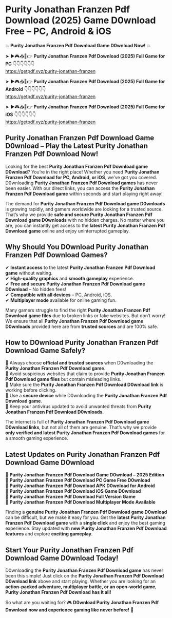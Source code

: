 # Purity Jonathan Franzen Pdf Download (2025) Game D0wnload Free – PC, Android & iOS

💥 **Purity Jonathan Franzen Pdf Download Game D0wnload Now!** 💥  

➤ ►🎮📥📱👉 **Purity Jonathan Franzen Pdf Download (2025) Full Game for PC** 👇👇👇👇👇👇  
https://getpdf.xyz/purity-jonathan-franzen  

➤ ►🎮📥📱👉 **Purity Jonathan Franzen Pdf Download (2025) Full Game for Android** 👇👇👇👇👇👇  
https://getpdf.xyz/purity-jonathan-franzen  

➤ ►🎮📥📱👉 **Purity Jonathan Franzen Pdf Download (2025) Full Game for iOS** 👇👇👇👇👇👇  
https://getpdf.xyz/purity-jonathan-franzen  

## Purity Jonathan Franzen Pdf Download Game D0wnload – Play the Latest Purity Jonathan Franzen Pdf Download Now!

Looking for the best **Purity Jonathan Franzen Pdf Download game D0wnload**? You’re in the right place! Whether you need **Purity Jonathan Franzen Pdf Download for PC, Android, or iOS**, we’ve got you covered. D0wnloading **Purity Jonathan Franzen Pdf Download games** has never been easier. With our direct links, you can access the **Purity Jonathan Franzen Pdf Download game** within seconds and start playing right away!  

The demand for **Purity Jonathan Franzen Pdf Download game D0wnloads** is growing rapidly, and gamers worldwide are looking for a trusted source. That’s why we provide **safe and secure Purity Jonathan Franzen Pdf Download game D0wnloads** with no hidden charges. No matter where you are, you can instantly get access to the **latest Purity Jonathan Franzen Pdf Download game** online and enjoy uninterrupted gameplay.  

## **Why Should You D0wnload Purity Jonathan Franzen Pdf Download Games?**  

✔ **Instant access** to the latest **Purity Jonathan Franzen Pdf Download game** without waiting.  
✔ **High-quality graphics** and **smooth gameplay** experience.  
✔ **Free and secure Purity Jonathan Franzen Pdf Download game D0wnload** – No hidden fees!  
✔ **Compatible with all devices** – PC, Android, iOS.  
✔ **Multiplayer mode** available for online gaming fun.  

Many gamers struggle to find the right **Purity Jonathan Franzen Pdf Download game files** due to broken links or fake websites. But don’t worry! We ensure that all **Purity Jonathan Franzen Pdf Download game D0wnloads** provided here are from **trusted sources** and are 100% safe.  

## **How to D0wnload Purity Jonathan Franzen Pdf Download Game Safely?**  

📌 Always choose **official and trusted sources** when D0wnloading the **Purity Jonathan Franzen Pdf Download game**.  
📌 Avoid suspicious websites that claim to provide **Purity Jonathan Franzen Pdf Download game files** but contain misleading links.  
📌 Make sure the **Purity Jonathan Franzen Pdf Download D0wnload link** is working before clicking.  
📌 Use a **secure device** while D0wnloading the **Purity Jonathan Franzen Pdf Download game**.  
📌 Keep your antivirus updated to avoid unwanted threats from **Purity Jonathan Franzen Pdf Download D0wnloads**.  

The internet is full of **Purity Jonathan Franzen Pdf Download game D0wnload links**, but not all of them are genuine. That’s why we provide **only verified and latest Purity Jonathan Franzen Pdf Download games** for a smooth gaming experience.  

## **Latest Updates on Purity Jonathan Franzen Pdf Download Game D0wnload**  

🔹 **Purity Jonathan Franzen Pdf Download Game D0wnload – 2025 Edition**  
🔹 **Purity Jonathan Franzen Pdf Download PC Game Free D0wnload**  
🔹 **Purity Jonathan Franzen Pdf Download APK D0wnload for Android**  
🔹 **Purity Jonathan Franzen Pdf Download iOS Game D0wnload**  
🔹 **Purity Jonathan Franzen Pdf Download Full Version Game**  
🔹 **Purity Jonathan Franzen Pdf Download Multiplayer Mode Available**  

Finding a **genuine Purity Jonathan Franzen Pdf Download game D0wnload** can be difficult, but we make it easy for you. Get the **latest Purity Jonathan Franzen Pdf Download game** with a **single click** and enjoy the best gaming experience. Stay updated with **new Purity Jonathan Franzen Pdf Download features** and explore **exciting gameplay**.  

## **Start Your Purity Jonathan Franzen Pdf Download Game D0wnload Today!**  

D0wnloading the **Purity Jonathan Franzen Pdf Download game** has never been this simple! Just click on the **Purity Jonathan Franzen Pdf Download D0wnload link** above and start playing. Whether you are looking for an **action-packed adventure, multiplayer battle, or an open-world game**, **Purity Jonathan Franzen Pdf Download has it all!**  

So what are you waiting for? 🎮 **D0wnload Purity Jonathan Franzen Pdf Download now and experience gaming like never before!** 🚀  
